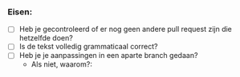 ### Eisen:

* [ ] Heb je gecontroleerd of er nog geen andere pull request zijn die hetzelfde doen?
* [ ] Is de tekst volledig grammaticaal correct?
* [ ] Heb je je aanpassingen in een aparte branch gedaan?
  * Als niet, waarom?:


<!-- Leg hieronder uit wat jouw pull request oplost / toevoegt. -->
